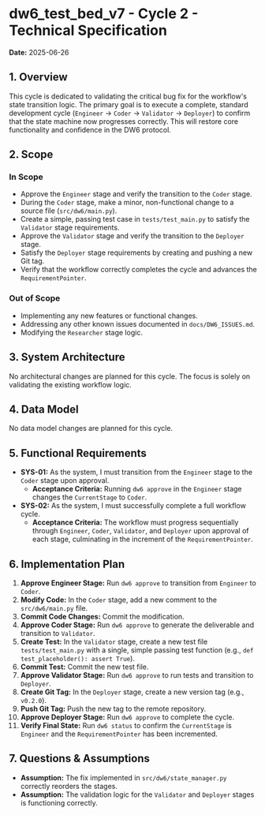 
# dw6_test_bed_v7 - Cycle 2 - Technical Specification

**Date:** 2025-06-26

## 1. Overview

This cycle is dedicated to validating the critical bug fix for the workflow's state transition logic. The primary goal is to execute a complete, standard development cycle (`Engineer` -> `Coder` -> `Validator` -> `Deployer`) to confirm that the state machine now progresses correctly. This will restore core functionality and confidence in the DW6 protocol.

## 2. Scope

### In Scope

*   Approve the `Engineer` stage and verify the transition to the `Coder` stage.
*   During the `Coder` stage, make a minor, non-functional change to a source file (`src/dw6/main.py`).
*   Create a simple, passing test case in `tests/test_main.py` to satisfy the `Validator` stage requirements.
*   Approve the `Validator` stage and verify the transition to the `Deployer` stage.
*   Satisfy the `Deployer` stage requirements by creating and pushing a new Git tag.
*   Verify that the workflow correctly completes the cycle and advances the `RequirementPointer`.

### Out of Scope

*   Implementing any new features or functional changes.
*   Addressing any other known issues documented in `docs/DW6_ISSUES.md`.
*   Modifying the `Researcher` stage logic.

## 3. System Architecture

No architectural changes are planned for this cycle. The focus is solely on validating the existing workflow logic.

## 4. Data Model

No data model changes are planned for this cycle.

## 5. Functional Requirements

*   **SYS-01:** As the system, I must transition from the `Engineer` stage to the `Coder` stage upon approval.
    *   **Acceptance Criteria:** Running `dw6 approve` in the `Engineer` stage changes the `CurrentStage` to `Coder`.
*   **SYS-02:** As the system, I must successfully complete a full workflow cycle.
    *   **Acceptance Criteria:** The workflow must progress sequentially through `Engineer`, `Coder`, `Validator`, and `Deployer` upon approval of each stage, culminating in the increment of the `RequirementPointer`.

## 6. Implementation Plan

1.  **Approve Engineer Stage:** Run `dw6 approve` to transition from `Engineer` to `Coder`.
2.  **Modify Code:** In the `Coder` stage, add a new comment to the `src/dw6/main.py` file.
3.  **Commit Code Changes:** Commit the modification.
4.  **Approve Coder Stage:** Run `dw6 approve` to generate the deliverable and transition to `Validator`.
5.  **Create Test:** In the `Validator` stage, create a new test file `tests/test_main.py` with a single, simple passing test function (e.g., `def test_placeholder(): assert True`).
6.  **Commit Test:** Commit the new test file.
7.  **Approve Validator Stage:** Run `dw6 approve` to run tests and transition to `Deployer`.
8.  **Create Git Tag:** In the `Deployer` stage, create a new version tag (e.g., `v0.2.0`).
9.  **Push Git Tag:** Push the new tag to the remote repository.
10. **Approve Deployer Stage:** Run `dw6 approve` to complete the cycle.
11. **Verify Final State:** Run `dw6 status` to confirm the `CurrentStage` is `Engineer` and the `RequirementPointer` has been incremented.

## 7. Questions & Assumptions

*   **Assumption:** The fix implemented in `src/dw6/state_manager.py` correctly reorders the stages.
*   **Assumption:** The validation logic for the `Validator` and `Deployer` stages is functioning correctly.

